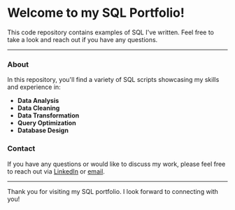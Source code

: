 # Welcome to my SQL Portfolio!

This code repository contains examples of SQL I've written. Feel free to take a look and reach out if you have any questions.

---

### About

In this repository, you'll find a variety of SQL scripts showcasing my skills and experience in:

- **Data Analysis**
- **Data Cleaning**
- **Data Transformation**
- **Query Optimization**
- **Database Design**

### Contact

If you have any questions or would like to discuss my work, please feel free to reach out via [LinkedIn]([your-linkedin-url](https://www.linkedin.com/in/andrewskomra/)) or [email](mailto:andrewjskomra@gmail.com).

---

Thank you for visiting my SQL portfolio. I look forward to connecting with you!
